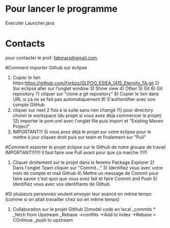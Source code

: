 # Pour lancer le programme

Executer Launcher.java

# Contacts

pour contacter le prof: fabmars@gmail.com.

#Comment importer Github sur éclipse
1) Copier le lien https:https://github.com/Forbzz/GLPOO_ESIEA_1415_Eternity_TA.git 2) Sur eclipse aller sur l'onglet window 3) Show view 4) Other 5) Git 6) Git repository 7) cliquer sur "clone a git repository" 8) Copier le lien dans URL si ça ne se fait pas automatiquement 9) S'authentifier avec son compte GitHub
10) cliquer sur next 2 fois à la suite sans rien changé 11) pour directory choisir le workspace (du projet si vous avez déjà commencer le projet) 12) importer le pom.xml avec l'onglet file puis import et "Existing Maven Project"
11) IMPORTANT!!! Si vous avez déjà le projet sur votre éclipse pour le mettre à jour cliquez droit puis sur team et finalement sur "Pull"

#Comment exporter le projet éclipse sur le Github de notre groupe de travail
IMPORTANT!!!!!!! Il faut faire une Pull avant pour que ça marche !!!!!!
1) Cliquer droitement sur le projet dans la fenetre Package Explorer 2) Dans l'onglet Team cliquer sur "Commit..." 3) Identifiez vous avec votre nom de compte et mail Github 4) Mettre un message de Commit pour faire savoir c'est quoi que vous avez fait et faire Commit and Push 5) Identifiez vous avec vos identifiants de Github

#Si plusieurs personnes veulent envoyer leur avancé en même temps (comme si on allait travailler chez soi en même temps)
1) Collaboration
  sur le projet GitHub
2)model code en local
  _commits *
  _fetch from Upstream
  _Rebase
    ->conflits
      ->Add to Index
      ->Rebase > COntinue
_push to upstream


